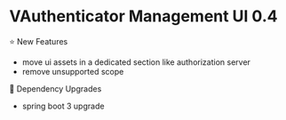 # VAuthenticator Management UI 0.4

:star: New Features

- move ui assets in a dedicated section like authorization server
- remove unsupported scope

:hammer: Dependency Upgrades

- spring boot 3 upgrade